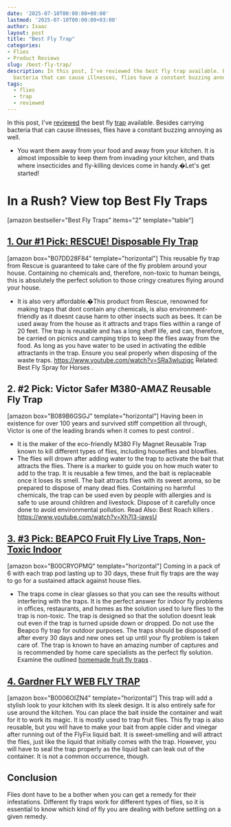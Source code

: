 ```yaml
---
date: '2025-07-10T00:00:00+00:00'
lastmod: '2025-07-10T00:00:00+03:00'
author: Isaac
layout: post
title: "Best Fly Trap"
categories:
- Flies
- Product Reviews
slug: /best-fly-trap/
description: In this post, I've reviewed the best fly trap available. Besides carrying
  bacteria that can cause illnesses, flies have a constant buzzing annoying as well...
tags: 
  - flies
  - trap
  - reviewed
---
```

In this post, I've [reviewed](/posts/best-gopher-traps/) the best fly [trap](/posts/best-silverfish-traps/) available. Besides carrying bacteria that can cause illnesses, flies have a constant buzzing annoying as well.
- You want them away from your food and away from your kitchen.
It is almost impossible to keep them from invading your kitchen, and thats where insecticides and fly-killing devices come in handy.�Let's get started!
# **In a Rush? View top Best Fly Traps**
[amazon bestseller="Best Fly Traps" items="2" template="table"]
## [1. Our #1 Pick: RESCUE! Disposable Fly Trap](https://www.amazon.com/dp/B07DD28F84/?tag=p-policy-20)
[amazon box="B07DD28F84" template="horizontal"]
This reusable fly trap from Rescue is guaranteed to take care of the fly problem around your house.
Containing no chemicals and, therefore, non-toxic to human beings, this is absolutely the perfect solution to those cringy creatures flying around your house.
- It is also very affordable.�This product from Rescue, renowned for making traps that dont contain any chemicals, is also environment-friendly as it doesnt cause harm to other insects such as bees.
It can be used away from the house as it attracts and traps flies within a range of 20 feet.
The trap is reusable and has a long shelf life, and can, therefore, be carried on picnics and camping trips to keep the flies away from the food.
As long as you have water to be used in activating the edible attractants in the trap. Ensure you seal properly when disposing of the waste traps.
https://www.youtube.com/watch?v=SRa3wluzjqc
Related:
Best Fly Spray for Horses
.
## **2. #2 Pick: Victor Safer M380-AMAZ Reusable Fly Trap**
[amazon box="B089B6GSGJ" template="horizontal"]
Having been in existence for over 100 years and survived stiff competition all through, Victor is one of the leading brands when it
comes to pest control
.
- It is the maker of the eco-friendly M380 Fly Magnet Reusable Trap known to kill different types of flies, including houseflies and blowflies.
- The flies will drown after adding water to the trap to activate the bait that attracts the flies. There is a marker to guide you on how much water to add to the trap.
It is reusable a few times, and the bait is replaceable once it loses its smell. The bait attracts flies with its sweet aroma, so be prepared to dispose of many dead flies.
Containing no harmful chemicals, the trap can be used even by people with allergies and is safe to use around children and livestock. Dispose of it carefully once done to avoid environmental pollution.
Read Also:
Best Roach killers
.
https://www.youtube.com/watch?v=Xh7l3-iawsU
## [3. #3 Pick: BEAPCO Fruit Fly Live Traps, Non-Toxic Indoor](https://www.amazon.com/dp/B00CRYOPMQ/?tag=p-policy-20)
[amazon box="B00CRYOPMQ" template="horizontal"]
Coming in a pack of 6 with each trap pod lasting up to 30 days, these fruit fly traps are the way to go for a sustained attack against house flies.
- The traps come in clear glasses so that you can see the results without interfering with the traps.
It is the perfect answer for indoor fly problems in offices, restaurants, and homes as the solution used to lure flies to the trap is non-toxic.
The trap is designed so that the solution doesnt leak out even if the trap is turned upside down or dropped. Do not use the Beapco fly
trap for outdoor
purposes.
The traps should be disposed of after every 30 days and new ones set up until your fly problem is taken care of.
The trap is known to have an amazing number of captures and is recommended by home care specialists as the perfect fly solution. Examine the outlined
[homemade fruit fly traps](https://pestpolicy.com/homemade-fruit-fly-trap/)
.
## [4. Gardner FLY WEB FLY TRAP](https://www.amazon.com/dp/B0006OIZN4/?tag=p-policy-20)
[amazon box="B0006OIZN4" template="horizontal"]
This trap will add a stylish look to your kitchen with its sleek design. It is also entirely safe for use around the kitchen.
You can place the bait inside the container and wait for it to work its magic.
It is mostly used to trap fruit flies. This fly trap is also reusable, but you will have to make your bait from
apple cider and vinegar
after running out of the FlyFix liquid bait.
It is sweet-smelling and will attract the flies, just like the liquid that initially comes with the trap.
However, you will have to seal the trap properly as the liquid bait can leak out of the container. It is not a common occurrence, though.
## Conclusion
Flies dont have to be a bother when you can get a remedy for their infestations.
Different fly traps work for different types of flies, so it is essential to know which kind of fly you are dealing with before settling on a given remedy.
